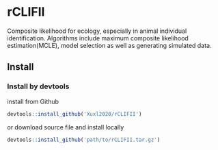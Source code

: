 # rCLIFII
Composite likelihood for ecology, especially in animal individual identification. Algorithms include maximum composite likelihood estimation(MCLE), model selection as well as generating simulated data.

## Install
### Install by devtools
install from Github
```R
devtools::install_github('Xuxl2020/rCLIFII')
```
or download source file and install locally
```R
devtools::install_github('path/to/rCLIFII.tar.gz')
```
